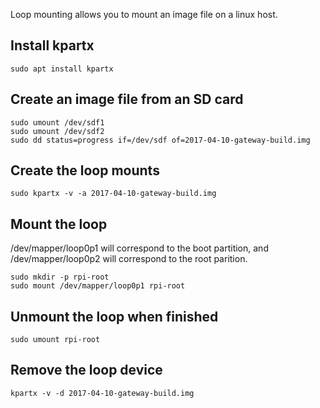 Loop mounting allows you to mount an image file on a linux host.

## Install kpartx
```
sudo apt install kpartx
```

## Create an image file from an SD card
```
sudo umount /dev/sdf1
sudo umount /dev/sdf2
sudo dd status=progress if=/dev/sdf of=2017-04-10-gateway-build.img
```

## Create the loop mounts
```
sudo kpartx -v -a 2017-04-10-gateway-build.img
```

## Mount the loop
/dev/mapper/loop0p1 will correspond to the boot partition, and /dev/mapper/loop0p2 will correspond to the root parition.
```
sudo mkdir -p rpi-root
sudo mount /dev/mapper/loop0p1 rpi-root
```

## Unmount the loop when finished
```
sudo umount rpi-root
```

## Remove the loop device
```
kpartx -v -d 2017-04-10-gateway-build.img
```
